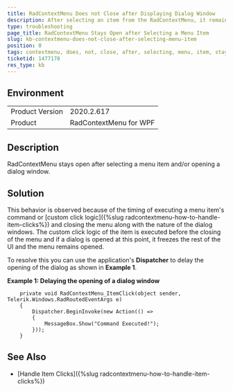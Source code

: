 ```yaml
---
title: RadContextMenu Does not Close after Displaying Dialog Window
description: After selecting an item from the RadContextMenu, it remains open.
type: troubleshooting
page_title: RadContextMenu Stays Open after Selecting a Menu Item
slug: kb-contextmenu-does-not-close-after-selecting-menu-item
position: 0
tags: contextmenu, does, not, close, after, selecting, menu, item, stays, open
ticketid: 1477178
res_type: kb
---
```


## Environment
<table>
	<tr>
		<td>Product Version</td>
		<td>2020.2.617</td>
	</tr>
	<tr>
		<td>Product</td>
		<td>RadContextMenu for WPF</td>
	</tr>
</table>

## Description

RadContextMenu stays open after selecting a menu item and/or opening a dialog window.

## Solution

This behavior is observed because of the timing of executing a menu item's command or [custom click logic]({%slug radcontextmenu-how-to-handle-item-clicks%}) and closing the menu along with the nature of the dialog windows. The custom click logic of the item is executed before the closing of the menu and if a dialog is opened at this point, it freezes the rest of the UI and the menu remains opened.

To resolve this you can use the application's **Dispatcher** to delay the opening of the dialog as shown in **Example 1**.

__Example 1: Delaying the opening of a dialog window__
```XAML
    private void RadContextMenu_ItemClick(object sender, Telerik.Windows.RadRoutedEventArgs e)
    {
        Dispatcher.BeginInvoke(new Action(() =>
        {
            MessageBox.Show("Command Executed!");
        }));
    }
```

## See Also
* [Handle Item Clicks]({%slug radcontextmenu-how-to-handle-item-clicks%})